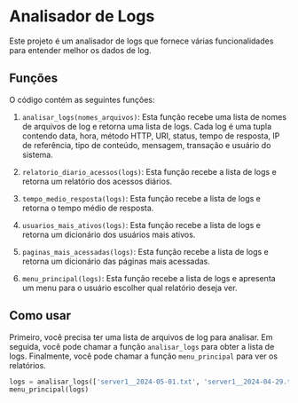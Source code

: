 # Analisador de Logs

Este projeto é um analisador de logs que fornece várias funcionalidades para entender melhor os dados de log.

## Funções

O código contém as seguintes funções:

1. `analisar_logs(nomes_arquivos)`: Esta função recebe uma lista de nomes de arquivos de log e retorna uma lista de logs. Cada log é uma tupla contendo data, hora, método HTTP, URI, status, tempo de resposta, IP de referência, tipo de conteúdo, mensagem, transação e usuário do sistema.

2. `relatorio_diario_acessos(logs)`: Esta função recebe a lista de logs e retorna um relatório dos acessos diários.

3. `tempo_medio_resposta(logs)`: Esta função recebe a lista de logs e retorna o tempo médio de resposta.

4. `usuarios_mais_ativos(logs)`: Esta função recebe a lista de logs e retorna um dicionário dos usuários mais ativos.

5. `paginas_mais_acessadas(logs)`: Esta função recebe a lista de logs e retorna um dicionário das páginas mais acessadas.

6. `menu_principal(logs)`: Esta função recebe a lista de logs e apresenta um menu para o usuário escolher qual relatório deseja ver.

## Como usar

Primeiro, você precisa ter uma lista de arquivos de log para analisar. Em seguida, você pode chamar a função `analisar_logs` para obter a lista de logs. Finalmente, você pode chamar a função `menu_principal` para ver os relatórios.

```python
logs = analisar_logs(['server1__2024-05-01.txt', 'server1__2024-04-29.txt', 'server1__2024-04-30.txt'])
menu_principal(logs)
